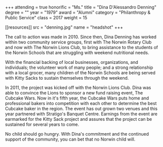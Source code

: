 +++
attending = true
honorific = "Ms."
title     = "Dina D'Alessandro Denning"
degree    = ""
year      = "1979"
award     = "Alumni"
category  = "Philanthropy & Public Service"
class     = 2017
weight    = 15

[[resources]]
  src  = "denning.jpg"
  name = "headshot"
+++

The call to action was made in 2010. Since then, Dina Denning has worked within two community service groups, first with The Norwin Rotary Club and now with The Norwin Lions Club, to bring assistance to the students of the Norwin Schools that are struggling with weekend nutritional needs.

With the financial backing of local businesses, organizations, and individuals; the volunteer work of many people; and a strong relationship with a local grocer, many children of the Norwin Schools are being served with Kitty Sacks to sustain themselves through the weekend.

In 2011, the project was kicked off with the Norwin Lions Club. Dina was able to convince the Lions to sponsor a new fund raising event, The Cubcake Wars. Now in it's fifth year, the Cubcake Wars puts home and professional bakers into competition with each other to determine the best Cubcake baker in the region. The event has out grown two venues and this year partnered with Stratigo's Banquet Centre. Earnings from the event are earmarked for the Kitty Sack project and assures that the project can be sustained for several years to come.

No child should go hungry. With Dina's commit­ment and the continued support of the community, you can bet that no Norwin child will. 
